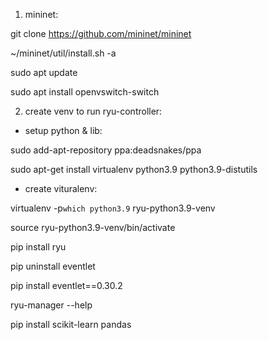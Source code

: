 1. mininet:
   
git clone https://github.com/mininet/mininet

~/mininet/util/install.sh -a

sudo apt update

sudo apt install openvswitch-switch

2. create venv to run ryu-controller:
   
+ setup python & lib:
  
sudo add-apt-repository ppa:deadsnakes/ppa

sudo apt-get install virtualenv python3.9 python3.9-distutils

+ create vituralenv:
  
virtualenv -p`which python3.9` ryu-python3.9-venv

source ryu-python3.9-venv/bin/activate

pip install ryu

pip uninstall eventlet

pip install eventlet==0.30.2

ryu-manager --help

pip install scikit-learn pandas

